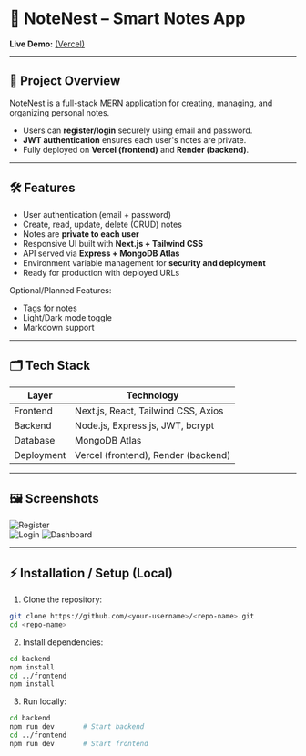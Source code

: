 # 📝 NoteNest – Smart Notes App


**Live Demo:** [(Vercel)](https://note-nest-seven.vercel.app/)

---

## 🌟 Project Overview
NoteNest is a full-stack MERN application for creating, managing, and organizing personal notes.  
- Users can **register/login** securely using email and password.  
- **JWT authentication** ensures each user's notes are private.  
- Fully deployed on **Vercel (frontend)** and **Render (backend)**.  

---

## 🛠 Features
- User authentication (email + password)  
- Create, read, update, delete (CRUD) notes  
- Notes are **private to each user**  
- Responsive UI built with **Next.js + Tailwind CSS**  
- API served via **Express + MongoDB Atlas**  
- Environment variable management for **security and deployment**  
- Ready for production with deployed URLs  

Optional/Planned Features:
- Tags for notes  
- Light/Dark mode toggle  
- Markdown support  

---

## 🗂 Tech Stack
| Layer | Technology |
|-------|------------|
| Frontend | Next.js, React, Tailwind CSS, Axios |
| Backend | Node.js, Express.js, JWT, bcrypt |
| Database | MongoDB Atlas |
| Deployment | Vercel (frontend), Render (backend) |

---

## 🖼 Screenshots
![Register](<img width="1920" height="1080" alt="Screenshot 2025-10-25 133706" src="https://github.com/user-attachments/assets/d2c8ec96-ff6b-413f-b18b-d1e2bdc4cd5b" />)  
![Login](<img width="1920" height="1080" alt="Screenshot 2025-10-25 133715" src="https://github.com/user-attachments/assets/7979af9d-e405-4c98-b696-1facc36d66c3" />) 
![Dashboard](<img width="1920" height="1080" alt="Screenshot 2025-10-25 133330" src="https://github.com/user-attachments/assets/7eab636d-7bb1-4467-afd0-56f88a2e411f" />) 

---

## ⚡ Installation / Setup (Local)
1. Clone the repository:
```bash
git clone https://github.com/<your-username>/<repo-name>.git
cd <repo-name>
```
2. Install dependencies:
```bash
cd backend
npm install
cd ../frontend
npm install
```
3. Run locally:
```bash
cd backend
npm run dev       # Start backend
cd ../frontend
npm run dev       # Start frontend
```

